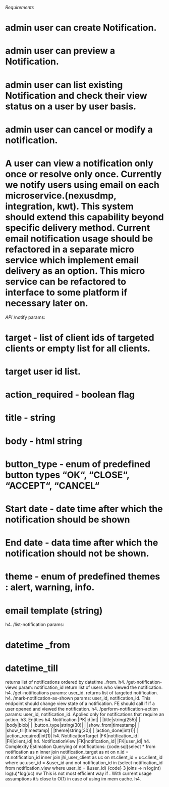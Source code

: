 *Requirements* 
# admin user can create Notification. 
# admin user can preview a Notification. 
# admin user can list existing Notification and check their view status on a user by user basis. 
# admin user can cancel or modify a notification. 
# A user can view a notification only once or resolve only once. Currently we notify users using email on each microservice.(nexusdmp, integration, kwt). This system should extend this capability beyond specific delivery method. Current email notification usage should be refactored in a separate micro service which implement email delivery as an option. This micro service can be refactored to interface to some platform if necessary later on. 
*API*
 /notify params: 
 # target - list of client ids of targeted clients or empty list for all clients. 
 # target user id list. 
 # action_required - boolean flag 
 # title - string 
 # body - html string 
 # button_type - enum of predefined button types “OK“, “CLOSE“, “ACCEPT“, “CANCEL“ 
 # Start date - date time after which the notification should be shown 
 # End date - data time after which the notification should not be shown. 
 # theme - enum of predefined themes : alert, warning, info. 
 # email template (string) 
 h4. /list-notification params: 
 # datetime _from 
 # datetime_till 
 returns list of notifications ordered by datetime _from. 
 h4. /get-notification-views param: notification_id return list of users who viewed the notification. 
 h4. /get-notifications params: user_id. returns list of targeted notification. 
 h4. /mark-notification-as-shown params: user_id, notification_id. This endpoint should change view state of a notification. FE should call if if a user opened and viewed the notification. 
 h4. /perform-notification-action params: user_id, notification_id. Applied only for notifications that require an action. 
 h3. Entities 
 h4. Notification |PK|id|int| | |title|string(255)| | |body|blob| | |button_type|string(30)| | |show_from|timestamp| | |show_till|timestamp| | |theme|string(30)| | |action_done|int(1)| | |action_required|int(1)| 
 h4. NotificationTarget |FK|notification_id| |FK|client_id| 
 h4. NotificationView |FK|notification_id| |FK|user_id| 
 h4. Complexity Estimation Querying of notifications:
  {code:sql}select * from notification as n inner join notification_target as nt on n.id = nt.notification_id inner join jhi_user_client as uc on nt.client_id = uc.client_id where uc.user_id = &user_id and not notification_id in (select notification_id from notification_view where user_id = &user_id) {code} 
  3 joins → n log(nt) log(u)*log(uc) nw This is not most efficient way if . With current usage assumptions it’s close to O(1) in case of using im mem cache. h4.